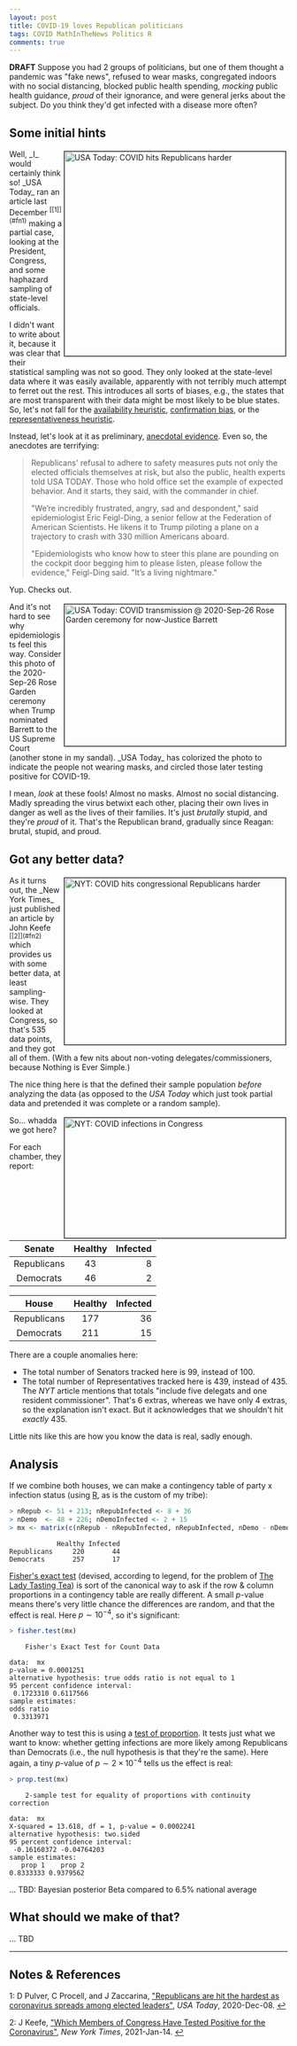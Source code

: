 ```yaml
---
layout: post
title: COVID-19 loves Republican politicians
tags: COVID MathInTheNews Politics R
comments: true
---
```


__DRAFT__ Suppose you had 2 groups of politicians, but one of them thought a pandemic was "fake
news", refused to wear masks, congregated indoors with no social distancing, blocked
public health spending, _mocking_ public health guidance, _proud_ of their ignorance, and
were general jerks about the subject.  Do you think they'd get infected with a disease
more often?  

## Some initial hints  
<img src="{{ site.baseurl }}/images/2021-01-14-covid-loves-republicans-usa-today.jpg" width="400" height="369" alt="USA Today: COVID hits Republicans harder" title="USA Today: COVID hits Republicans harder" style="float: right; margin: 3px 3px 3px 3px; border: 1px solid #000000;"/>
Well, _I_ would certainly think so!  _USA Today_ ran an article last 
December <sup id="fn1a">[[1]](#fn1)</sup> making a partial case, looking at the President,
Congress, and some haphazard sampling of state-level officials.  

I didn't want to write about it, because it was clear that their statistical sampling was
not so good.  They only looked at the state-level data where it was easily available,
apparently with not terribly much attempt to ferret out the rest.  This introduces all
sorts of biases, e.g., the states that are most transparent with their data might be most
likely to be blue states.  So, let's not fall for the 
[availability heuristic](https://en.wikipedia.org/wiki/Availability_heuristic),
[confirmation bias](https://en.wikipedia.org/wiki/Confirmation_bias), or
the [representativeness heuristic](https://en.wikipedia.org/wiki/Representativeness_heuristic).  

Instead, let's look at it as preliminary, 
[anecdotal evidence](https://en.wikipedia.org/wiki/Anecdotal_evidence).  Even so, the
anecdotes are terrifying:  

>Republicans' refusal to adhere to safety measures puts not only the elected officials themselves at risk, but also the public, health experts told USA TODAY. Those who hold office set the example of expected behavior. And it starts, they said, with the commander in chief.  
>  
>"We’re incredibly frustrated, angry, sad and despondent," said epidemiologist Eric Feigl-Ding, a senior fellow at the Federation of American Scientists.  He likens it to Trump piloting a plane on a trajectory to crash with 330 million Americans aboard.  
>  
>"Epidemiologists who know how to steer this plane are pounding on the cockpit door begging him to please listen, please follow the evidence," Feigl-Ding said. "It’s a living nightmare."  

Yup.  Checks out.  

<img src="{{ site.baseurl }}/images/2021-01-14-covid-loves-republicans-usa-today-2.jpg" width="400" height="256" alt="USA Today: COVID transmission @ 2020-Sep-26 Rose Garden ceremony for now-Justice Barrett" title="USA Today: COVID transmission @ 2020-Sep-26 Rose Garden ceremony for now-Justice Barrett" style="float: right; margin: 3px 3px 3px 3px; border: 1px solid #000000;"/>
And it's not hard to see why epidemiologists feel this way.  Consider this photo of the
2020-Sep-26 Rose Garden ceremony when Trump nominated Barrett to the US Supreme Court
(another stone in my sandal).  _USA Today_ has colorized the photo to indicate the people
not wearing masks, and circled those later testing positive for COVID-19.  

I mean, _look_ at these fools!  Almost no masks.  Almost no social distancing.  Madly
spreading the virus betwixt each other, placing their own lives in danger as well as the
lives of their families.  It's just _brutally_ stupid, and they're _proud_ of it.  That's
the Republican brand, gradually since Reagan: brutal, stupid, and proud.  


## Got any better data?  

<img src="{{ site.baseurl }}/images/2021-01-14-covid-loves-republicans-usa-nyt.jpg" width="400" height="301" alt="NYT: COVID hits congressional Republicans harder" title="NYT: COVID hits congressional Republicans harder" style="float: right; margin: 3px 3px 3px 3px; border: 1px solid #000000;"/>
As it turns out, the _New York Times_ just published an article by 
John Keefe <sup id="fn2a">[[2]](#fn2)</sup> which provides us with some better data, at
least sampling-wise.  They looked at Congress, so that's 535 data points, and they got all
of them.  (With a few nits about non-voting delegates/commissioners, because Nothing is
Ever Simple.)

The nice thing here is that the defined their sample population _before_ analyzing the
data (as opposed to the _USA Today_ which just took partial data and pretended it was
complete or a random sample).  

<img src="{{ site.baseurl }}/images/2021-01-14-covid-loves-republicans-usa-nyt-2.jpg"
width="400" height="217" alt="NYT: COVID infections in Congress" title="NYT: COVID infections in Congress" style="float: right; margin: 3px 3px 3px 3px; border: 1px solid #000000;"/>
So&hellip; whadda we got here?  

For each chamber, they report:  

|  __Senate__  | __Healthy__ | __Infected__ |
|:------------:|:-----------:|-------------:|
| Republicans  |   43        |   8          |
| Democrats    |   46        |   2          |

|  __House__   | __Healthy__ | __Infected__ |
|:------------:|:-----------:|-------------:|
| Republicans  |   177       |   36         |
| Democrats    |   211       |   15         |

There are a couple anomalies here:  
- The total number of Senators tracked here is 99, instead of 100.  
- The total number of Representatives tracked here is 439, instead of 435.  The _NYT_
  article mentions that totals "include five delegats and one resident commissioner".
  That's 6 extras, whereas we have only 4 extras, so the explanation isn't exact.  But it
  acknowledges that we shouldn't hit _exactly_ 435.  
  
Little nits like this are how you know the data is real, sadly enough.  


## Analysis  

If we combine both houses, we can make a contingency table of party x infection status
(using [R](https://www.r-project.org/), as is the custom of my tribe):  

```R
> nRepub <- 51 + 213; nRepubInfected <- 8 + 36
> nDemo  <- 48 + 226; nDemoInfected <- 2 + 15
> mx <- matrix(c(nRepub - nRepubInfected, nRepubInfected, nDemo - nDemoInfected, nDemoInfected), nrow = 2, byrow = TRUE, dimnames = list(c("Republicans", "Democrats"), c("Healthy", "Infected"))); mx
```
```
            Healthy Infected
Republicans     220       44
Democrats       257       17
```

[Fisher's exact test](https://en.wikipedia.org/wiki/Fisher%27s_exact_test) (devised,
according to legend, for the problem of 
[The Lady Tasting Tea](https://en.wikipedia.org/wiki/Lady_tasting_tea)) is sort of the canonical way
to ask if the row &amp; column proportions in a contingency table are really different.  A small
_p_-value means there's very little chance the differences are random, and that the effect
is real.  Here $p \sim 10^{-4}$, so it's significant:  
```R
> fisher.test(mx)
```
```
	Fisher's Exact Test for Count Data

data:  mx
p-value = 0.0001251
alternative hypothesis: true odds ratio is not equal to 1
95 percent confidence interval:
 0.1723310 0.6117566
sample estimates:
odds ratio 
 0.3313971 
```

Another way to test this is using a [test of proportion](https://www.rdocumentation.org/packages/stats/versions/3.6.2/topics/prop.test). It
tests just what we want to know: whether getting infections are more likely among
Republicans than Democrats (i.e., the null hypothesis is that they're the same). 
Here again, a tiny _p_-value of $p \sim 2 \times 10^{-4}$ tells us the effect is real:  

```R
> prop.test(mx)
```
```
	2-sample test for equality of proportions with continuity correction

data:  mx
X-squared = 13.618, df = 1, p-value = 0.0002241
alternative hypothesis: two.sided
95 percent confidence interval:
 -0.16160372 -0.04764203
sample estimates:
   prop 1    prop 2 
0.8333333 0.9379562 
```

... TBD: Bayesian posterior Beta compared to 6.5% national average

## What should we make of that?  

... TBD

---

## Notes &amp; References  

<!--
<sup id="fn1a">[[1]](#fn1)</sup>
<a id="fn1">1</a>: [↩](#fn1a)  
-->

<a id="fn1">1</a>: D Pulver, C Procell, and J Zaccarina, ["Republicans are hit the hardest as coronavirus spreads among elected leaders"](https://www.usatoday.com/in-depth/news/2020/12/03/coronavirus-hits-republican-elected-officials-hardest/6413673002/), _USA Today_, 2020-Dec-08. [↩](#fn1a)  

<a id="fn2">2</a>: J Keefe, ["Which Members of Congress Have Tested Positive for the Coronavirus"](https://www.nytimes.com/interactive/2021/01/13/us/congressional-members-with-coronavirus.html), _New York Times_, 2021-Jan-14. [↩](#fn2a)  
